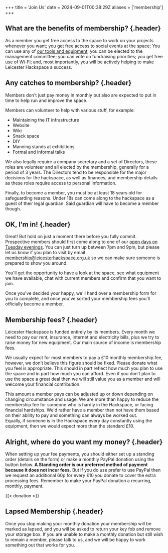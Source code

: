 +++
title = 'Join Us'
date = 2024-09-01T00:38:29Z
aliases = ['membership']
+++

## What are the benefits of membership? {.header}
As a member you get free access to the space to work on your projects whenever you want; you get free access to social
events at the space; You can use any of [our tools and equipment](http://wiki4.leicesterhackspace.org.uk/index.php/Main_Page#Infrastructure);
you can be elected to the management committee; you can vote on fundraising priorities; you get free use of Wi-Fi; and,
most importantly, you will be actively helping to make Leicester Hackspace a success.

## Any catches to membership? {.header}

Members don't just pay money in monthly but also are expected to put in time to help run and improve the space.

Members can volunteer to help with various stuff, for example:
- Maintaining the IT infrastructure
- Website
- Wiki
- Snack space
- DIY
- Manning stands at exhibitions
- Formal and informal talks

We also legally require a company secretary and a set of Directors, these roles are volunteer and all elected by the
membership, generally for a period of 3 years. The Directors tend to be responsible for the major decisions for the
hackspace, as well as finances, and membership details as these roles require access to personal information.

Finally, to become a member, you must be at least 18 years old for safeguarding reasons. Under 18s can come along to the
hackspace as a guest of their legal guardian. Said guardian will have to become a member though.

## OK, I’m in! {.header}
Great! But hold on just a moment there before you fully commit.  
Prospective members should first come along to one of our [open days on Tuesday evenings](/diary). You can just turn up
between 7pm and 9pm, but please let us know if you plan to visit by email [membership@leicesterhackspace.org.uk](mailto:membership@leicesterhackspace.org.uk)
so we can make sure someone is prepared to show you around.

You'll get the opportunity to have a look at the space, see what equipment we have available, chat with current members
and confirm that you want to join.

Once you've decided your happy, we'll hand over a membership form for you to complete, and once you've sorted your
membership fees you'll officially become a member.

## Membership fees? {.header}
Leicester Hackspace is funded entirely by its members. Every month we need to pay our rent, insurance, internet and
electricity bills, plus we try to raise money for new equipment. Our main source of income is membership fees.

We usually expect for most members to pay a £10 monthly membership fee, however, we don’t believe this figure should be
fixed.
Please donate what you feel is appropriate. This should in part reflect how much you plan to use the space and in part
how much you can afford. Even if you don’t plan to use the space a great deal then we will still value you as a member
and will welcome your financial contribution.

This amount a member pays can be adjusted up or down depending on changing circumstance and usage. We are more than
happy to reduce the membership fee for someone who is hardly in the Hackspace, or facing financial hardships. We'd
rather have a member than not have them based on their ability to pay and something can always be worked out.  
Equally, if someone is in the Hackspace every day constantly using the equipment, then we would expect more than the
standard £10.

## Alright, where do you want my money? {.header}
When setting up your fee payments, you should either set up a standing order (details on the form) or make a monthly
PayPal donation using the button below.
**A Standing order is our preferred method of payment because it does not incur fees.** But if you do use prefer to use
PayPal then we request an additional 60p for every £10 you donate to cover the extra processing fees.
Remember to make your PayPal donation a recurring, monthly, payment.

{{< donation >}}

## Lapsed Membership {.header}
Once you stop making your monthly donation your membership will be marked as lapsed, and you will be asked to return
your key fob and remove your storage box. If you are unable to make a monthly donation but still wish to remain a
member, please talk to us, and we will be happy to work something out that works for you.
